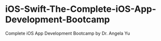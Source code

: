 # iOS-Swift-The-Complete-iOS-App-Development-Bootcamp
Complete iOS App Development Bootcamp by Dr. Angela Yu
